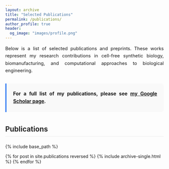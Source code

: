 ```yaml
---
layout: archive
title: "Selected Publications"
permalink: /publications/
author_profile: true
header:
  og_image: "images/profile.png"
---
```


<style>
/* Modern styling for publications page - matching research page */
.publications-container {
  max-width: 1000px;
  margin: 0 auto;
}

.section-heading {
  font-size: 1.6em;
  color: #2a2a2a;
  margin: 1.8em 0 1em 0;
  padding-bottom: 0.4em;
  border-bottom: 2px solid #f2f2f2;
}

.text-block {
  background-color: #f9f9f9;
  border-left: 4px solid #4285f4;
  padding: 1.5em;
  margin: 2em 0;
  border-radius: 0 8px 8px 0;
}

.publication-item {
  background-color: #fff;
  border-radius: 8px;
  box-shadow: 0 3px 10px rgba(0,0,0,0.08);
  margin-bottom: 1.5em;
  padding: 1.5em;
  transition: transform 0.3s ease, box-shadow 0.3s ease;
}

.publication-item:hover {
  transform: translateY(-5px);
  box-shadow: 0 8px 15px rgba(0,0,0,0.1);
}

/* Style the default archive single template output */
.archive__item-title {
  margin-top: 0 !important;
  font-size: 1.1em !important;
  font-weight: 600 !important;
}

.page__content .archive__item-title {
  margin-top: 0 !important;
  padding-bottom: 0 !important;
}

.archive__item-excerpt {
  font-size: 1em !important;
  line-height: 1.6 !important;
}

/* Make sure the publication list looks good */
.archive > ul {
  list-style-type: none !important;
  padding: 0 !important;
}

.archive > ul > li {
  margin-bottom: 1.5em !important;
}

/* Add styling to all publication entries */
.list__item {
  background-color: #fff;
  border-radius: 8px;
  box-shadow: 0 3px 10px rgba(0,0,0,0.08);
  margin-bottom: 1.5em;
  padding: 1.5em;
  transition: transform 0.3s ease, box-shadow 0.3s ease;
}

.list__item:hover {
  transform: translateY(-5px);
  box-shadow: 0 8px 15px rgba(0,0,0,0.1);
}

/* Responsive styling */
@media screen and (max-width: 768px) {
  .publications-container {
    padding: 0 1em;
  }
}
</style>

<div class="publications-container">
  <p style="text-align: justify; font-size: 1.05em; line-height: 1.6;">
    Below is a list of selected publications and preprints. These works represent my research contributions in cell-free synthetic biology, biomanufacturing, and computational approaches to biological engineering.
  </p>

  <div class="text-block">
    <p style="text-align: justify; font-size: 1.1em; line-height: 1.6; margin: 0;">
      <b>For a full list of my publications, please see <a href="https://scholar.google.com/citations?user=HTLatcMAAAAJ&hl=en" target="_blank" rel="noopener">my Google Scholar page</a>.</b>
    </p>
  </div>

  <h2 class="section-heading">Publications</h2>

  {% include base_path %}

  {% for post in site.publications reversed %}
    {% include archive-single.html %}
  {% endfor %}
</div>

